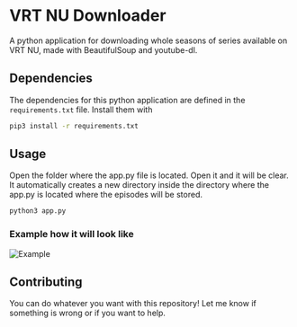 # VRT NU Downloader
A python application for downloading whole seasons of series available on VRT NU, made with BeautifulSoup and youtube-dl.

## Dependencies

The dependencies for this python application are defined in the `requirements.txt` file. Install them with

```bash
pip3 install -r requirements.txt
```

## Usage

Open the folder where the app.py file is located. Open it and it will be clear. It automatically creates a new directory inside the directory where the app.py is located where the episodes will be stored.

```bash
python3 app.py
```
### Example how it will look like

![Example](https://github.com/othellodesutter/VRT-NU-Downloader/blob/master/img/example.png)

## Contributing
You can do whatever you want with this repository! Let me know if something is wrong or if you want to help.
